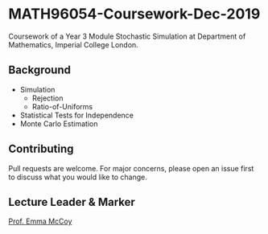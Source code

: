 # MATH96054-Coursework-Dec-2019
Coursework of a Year 3 Module Stochastic Simulation at Department of Mathematics, Imperial College London.

## Background
* Simulation
     * Rejection
     * Ratio-of-Uniforms
* Statistical Tests for Independence
* Monte Carlo Estimation


## Contributing
Pull requests are welcome. For major concerns, please open an issue first to discuss what you would like to change.

## Lecture Leader & Marker
[Prof. Emma McCoy](http://wwwf.imperial.ac.uk/~ejm/)
